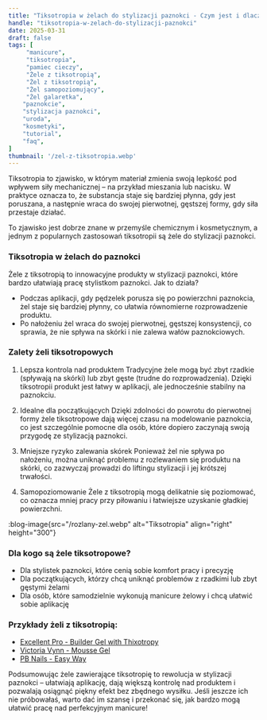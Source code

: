 ```yaml
---
title: "Tiksotropia w żelach do stylizacji paznokci - Czym jest i dlaczego ma znaczenie?"
handle: "tiksotropia-w-zelach-do-stylizacji-paznokci"
date: 2025-03-31
draft: false
tags: [
     "manicure",
     "tiksotropia",
     "pamiec cieczy",
     "Żele z tiksotropią",
     "Żel z tiksotropią",
     "Żel samopoziomujący",
     "Żel galaretka",
    "paznokcie",
    "stylizacja paznokci",
    "uroda",
    "kosmetyki",
    "tutorial",
    "faq",
]
thumbnail: '/zel-z-tiksotropia.webp'
---
```



Tiksotropia to zjawisko, w którym materiał zmienia swoją lepkość pod wpływem siły mechanicznej – na przykład mieszania lub nacisku. W praktyce oznacza to, że substancja staje się bardziej płynna, gdy jest poruszana, a następnie wraca do swojej pierwotnej, gęstszej formy, gdy siła przestaje działać.

To zjawisko jest dobrze znane w przemyśle chemicznym i kosmetycznym, a jednym z popularnych zastosowań tiksotropii są żele do stylizacji paznokci.

### Tiksotropia w żelach do paznokci

Żele z tiksotropią to innowacyjne produkty w stylizacji paznokci, które bardzo ułatwiają pracę stylistkom paznokci. Jak to działa?
* Podczas aplikacji, gdy pędzelek porusza się po powierzchni paznokcia, żel staje się bardziej płynny, co ułatwia równomierne rozprowadzenie produktu.
* Po nałożeniu żel wraca do swojej pierwotnej, gęstszej konsystencji, co sprawia, że nie spływa na skórki i nie zalewa wałów paznokciowych.

### Zalety żeli tiksotropowych

1. Lepsza kontrola nad produktem
Tradycyjne żele mogą być zbyt rzadkie (spływają na skórki) lub zbyt gęste (trudne do rozprowadzenia). Dzięki tiksotropii produkt jest łatwy w aplikacji, ale jednocześnie stabilny na paznokciu.

2. Idealne dla początkujących
Dzięki zdolności do powrotu do pierwotnej formy żele tiksotropowe dają więcej czasu na modelowanie paznokcia, co jest szczególnie pomocne dla osób, które dopiero zaczynają swoją przygodę ze stylizacją paznokci.

3. Mniejsze ryzyko zalewania skórek
Ponieważ żel nie spływa po nałożeniu, można uniknąć problemu z rozlewaniem się produktu na skórki, co zazwyczaj prowadzi do liftingu stylizacji i jej krótszej trwałości.

4. Samopoziomowanie
Żele z tiksotropią mogą delikatnie się poziomować, co oznacza mniej pracy przy piłowaniu i łatwiejsze uzyskanie gładkiej powierzchni.

:blog-image{src="/rozlany-zel.webp" alt="Tiksotropia" align="right" height="300"}

### Dla kogo są żele tiksotropowe?

* Dla stylistek paznokci, które cenią sobie komfort pracy i precyzję
* Dla początkujących, którzy chcą uniknąć problemów z rzadkimi lub zbyt gęstymi żelami
* Dla osób, które samodzielnie wykonują manicure żelowy i chcą ułatwić sobie aplikację

### Przykłady żeli z tiksotropią: 
* [Excellent Pro - Builder Gel with Thixotropy](/kategoria/excellent-pro-builder-gel-with-thixotropy)
* [Victoria Vynn - Mousse Gel ](/kategoria/victoria-vynn-mousse)
* [PB Nails - Easy Way](/kategoria/pb-nails-easy-way)

Podsumowując żele zawierające tiksotropię to rewolucja w stylizacji paznokci – ułatwiają aplikację, dają większą kontrolę nad produktem i pozwalają osiągnąć piękny efekt bez zbędnego wysiłku. Jeśli jeszcze ich nie próbowałaś, warto dać im szansę i przekonać się, jak bardzo mogą ułatwić pracę nad perfekcyjnym manicure!
